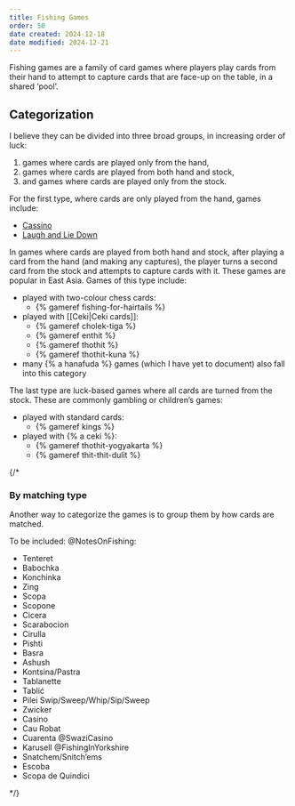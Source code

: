 ```yaml
---
title: Fishing Games
order: 50
date created: 2024-12-18
date modified: 2024-12-21
---
```


Fishing games are a family of card games where players play cards from their hand to attempt to capture cards that are face-up on the table, in a shared ‘pool’.

## Categorization

I believe they can be divided into three broad groups, in increasing order of luck:

1. games where cards are played only from the hand,
2. games where cards are played from both hand and stock,
3. and games where cards are played only from the stock.

For the first type, where cards are only played from the hand, games include:

- [Cassino](games/cassino/cassino.md)
- [Laugh and Lie Down](games/laugh-and-lie-down/laugh-and-lie-down.md)

In games where cards are played from both hand and stock, after playing a card from the hand (and making any captures), the player turns a second card from the stock and attempts to capture cards with it. These games are popular in East Asia. Games of this type include:

- played with two-colour chess cards: 
    - {% gameref fishing-for-hairtails %}
- played with [[Ceki|Ceki cards]]:
    - {% gameref cholek-tiga %}
    - {% gameref enthit %}
    - {% gameref thothit %}
    - {% gameref thothit-kuna %}
- many {% a hanafuda %} games (which I have yet to document) also fall into this category

The last type are luck-based games where all cards are turned from the stock.  These are commonly gambling or children’s games:

- played with standard cards:
    - {% gameref kings %}
- played with {% a ceki %}:
    - {% gameref thothit-yogyakarta %}
    - {% gameref thit-thit-dulit %}

{/*
### By matching type

Another way to categorize the games is to group them by how cards are matched.

To be included:
@NotesOnFishing:
- Tenteret
- Babochka
- Konchinka
- Zing
- Scopa
- Scopone
- Cicera
- Scarabocion
- Cirulla
- Pishti
- Basra
- Ashush
- Kontsina/Pastra
- Tablanette
- Tablić
- Pilei Swip/Sweep/Whip/Sip/Sweep
- Zwicker
- Casino
- Cau Robat
- Cuarenta
@SwaziCasino
- Karusell
@FishingInYorkshire
- Snatchem/Snitch’ems
- Escoba
- Scopa de Quindici

 */}
